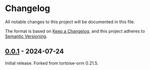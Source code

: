 # Changelog

All notable changes to this project will be documented in this file.

The format is based on [Keep a Changelog], and this project adheres to [Semantic Versioning].

## [0.0.1] - 2024-07-24

Initial release. Forked from tortoise-orm 0.21.5.

<!-- Links -->
[keep a changelog]: https://keepachangelog.com/en/1.0.0/
[semantic versioning]: https://semver.org/spec/v2.0.0.html

<!-- Versions -->
[0.0.1]: https://github.com/kleinmann-orm/kleinmann-orm/compare/bfbbdd1308c5fd1263d50ba2783591e255df30ba...0.0.1

